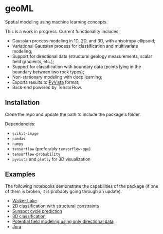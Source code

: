 # geoML
Spatial modeling using machine learning concepts.

This is a work in progress. Current functionality includes:

* Gaussian process modeling in 1D, 2D, and 3D, with 
anisotropy ellipsoid;
* Variational Gaussian process for classification and multivariate
modeling;
* Support for directional data (structural geology
measurements, scalar field gradients, etc.);
* Support for classification with boundary data (points
lying in the boundary between two rock types);
* Non-stationary modeling with deep learning;
* Exports results to [PyVista](https://github.com/pyvista/pyvista) format;
* Back-end powered by TensorFlow.

## Installation
Clone the repo and update the path to include the package's folder.

Dependencies:
* `scikit-image`
* `pandas`
* `numpy`
* `tensorflow` (preferably `tensorflow-gpu`)
* `tensorflow-probability`
* `pyvista` and `plotly` for 3D visualization

## Examples
The following notebooks demonstrate the capabilities of the package (if one
 of them is broken, it is probably going through an update).

* [Walker Lake](https://colab.research.google.com/drive/1zH-dAytMwR_OocDgJWE3Sy8pbcq0PdAJ)
* [2D classification with structural constraints](https://colab.research.google.com/drive/1eiIa8kavRIp5SK5R89ozkIj5lmeRrx9x)
* [Sunspot cycle prediction](https://colab.research.google.com/drive/1tbc7I8K0NmpCM4mOZZ1kghlXWnLamE5l)
* [3D classification](https://colab.research.google.com/drive/1oC8b-eCgrfLxMcVsxVv6EvQyeKelUUjE)
* [Potential field modeling using only directional data](https://colab.research.google.com/drive/141zuv7VH431fVt0dwHQiKCSJmYd6E9u8)
* [Jura](https://colab.research.google.com/drive/1v7Us_ljM5zwkLy6IIKfOjREazZSLepjU?usp=sharing)

